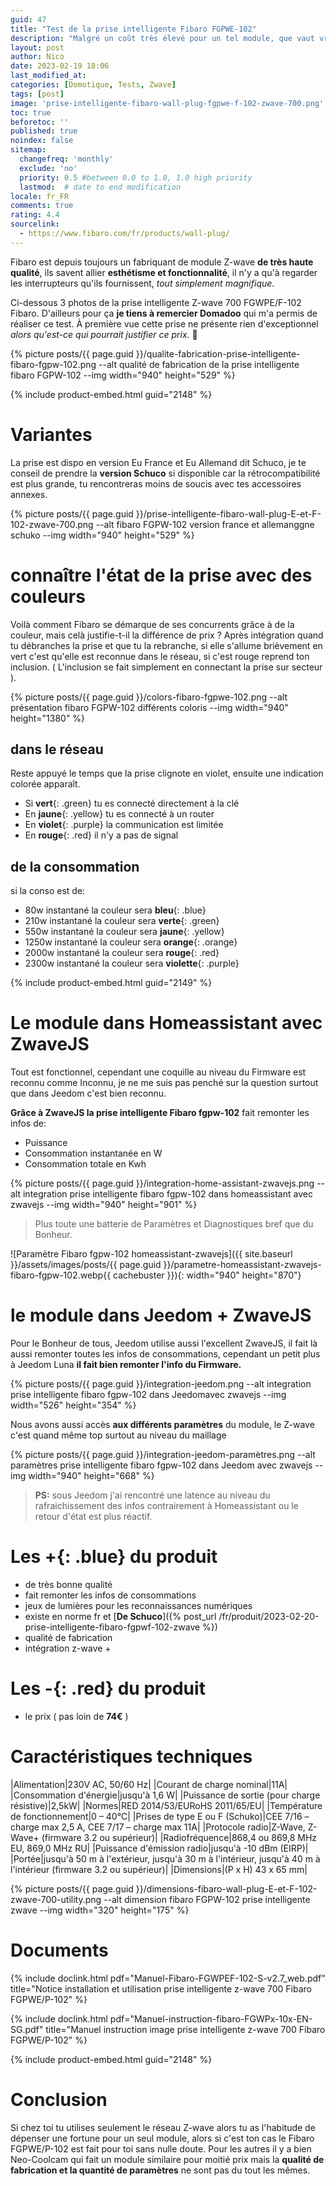 ```yaml
---
guid: 47
title: "Test de la prise intelligente Fibaro FGPWE-102"
description: "Malgré un coût très élevé pour un tel module, que vaut vraiment cette prise intelligente z-wave 700 Fibaro FGPWE/P-102"
layout: post
author: Nico
date: 2023-02-19 18:06
last_modified_at: 
categories: [Domotique, Tests, Zwave]
tags: [post]
image: 'prise-intelligente-fibaro-wall-plug-fgpwe-f-102-zwave-700.png'
toc: true
beforetoc: ''
published: true
noindex: false
sitemap:
  changefreq: 'monthly'
  exclude: 'no'
  priority: 0.5 #between 0.0 to 1.0, 1.0 high priority
  lastmod:  # date to end modification
locale: fr_FR
comments: true
rating: 4.4
sourcelink:
  - https://www.fibaro.com/fr/products/wall-plug/
---
```


Fibaro est depuis toujours un fabriquant de module Z-wave **de très haute qualité**, ils savent allier **esthétisme et fonctionnalité**, il n'y a qu'à regarder les interrupteurs qu'ils fournissent, *tout simplement magnifique*.

Ci-dessous 3 photos de la prise intelligente Z-wave 700 FGWPE/F-102 Fibaro. D'ailleurs pour ça **je tiens à remercier Domadoo** qui m'a permis de réaliser ce test. À première vue cette prise ne présente rien d'exceptionnel *alors qu'est-ce qui pourrait justifier ce prix.* 🤔

{% picture posts/{{ page.guid }}/qualite-fabrication-prise-intelligente-fibaro-fgpw-102.png --alt qualité de fabrication de la prise intelligente fibaro FGPW-102 --img width="940" height="529" %}

{% include product-embed.html guid="2148" %}

# Variantes

La prise est dispo en version Eu France et Eu Allemand dit Schuco, je te conseil de prendre la **version Schuco** si disponible car la rétrocompatibilité est plus grande, tu rencontreras moins de soucis avec tes accessoires annexes.

{% picture posts/{{ page.guid }}/prise-intelligente-fibaro-wall-plug-E-et-F-102-zwave-700.png --alt fibaro FGPW-102 version france et allemanggne schuko --img width="940" height="529" %}

# connaître l'état de la prise avec des couleurs

Voilà comment Fibaro se démarque de ses concurrents grâce à de la couleur, mais celà justifie-t-il la différence de prix ?
Après intégration quand tu débranches la prise et que tu la rebranche, si elle s'allume brièvement en vert c'est qu'elle est reconnue dans le réseau, si c'est rouge reprend ton inclusion. ( L'inclusion se fait simplement en connectant la prise sur secteur ).

{% picture posts/{{ page.guid }}/colors-fibaro-fgpwe-102.png --alt présentation fibaro FGPW-102 différents coloris --img width="940" height="1380" %}

## dans le réseau

Reste appuyé le temps que la prise clignote en violet, ensuite une indication colorée apparaît.

- Si **vert**{: .green} tu es connecté directement à la clé
- En **jaune**{: .yellow} tu es connecté à un router
- En **violet**{: .purple} la communication est limitée
- En **rouge**{: .red} il n'y a pas de signal

## de la consommation

si la conso est de:

- 80w instantané la couleur sera **bleu**{: .blue}
- 210w instantané la couleur sera **verte**{: .green}
- 550w instantané la couleur sera **jaune**{: .yellow}
- 1250w instantané la couleur sera **orange**{: .orange}
- 2000w instantané la couleur sera **rouge**{: .red}
- 2300w instantané la couleur sera **violette**{: .purple}

{% include product-embed.html guid="2149" %}

# Le module dans Homeassistant avec ZwaveJS

Tout est fonctionnel, cependant une coquille au niveau du Firmware est reconnu comme Inconnu, je ne me suis pas penché sur la question surtout que dans Jeedom c'est bien reconnu.

**Grâce à ZwaveJS la prise intelligente Fibaro fgpw-102** fait remonter les infos de:

- Puissance
- Consommation instantanée en W
- Consommation totale en Kwh

{% picture posts/{{ page.guid }}/integration-home-assistant-zwavejs.png --alt integration prise intelligente fibaro fgpw-102 dans homeassistant avec zwavejs --img width="940" height="901" %}

> Plus toute une batterie de Paramètres et Diagnostiques bref que du Bonheur.

![Paramètre Fibaro fgpw-102 homeassistant-zwavejs]({{ site.baseurl }}/assets/images/posts/{{ page.guid }}/parametre-homeassistant-zwavejs-fibaro-fgpw-102.webp{{ cachebuster }}){: width="940" height="870"}

# le module dans Jeedom + ZwaveJS

Pour le Bonheur de tous, Jeedom utilise aussi l'excellent ZwaveJS, il fait là aussi remonter toutes les infos de consommations, cependant un petit plus à Jeedom Luna **il fait bien remonter l'info du Firmware.**

{% picture posts/{{ page.guid }}/integration-jeedom.png --alt integration prise intelligente fibaro fgpw-102 dans Jeedomavec zwavejs --img width="526" height="354" %}

Nous avons aussi accès **aux différents paramètres** du module, le Z-wave c'est quand même top surtout au niveau du maillage

{% picture posts/{{ page.guid }}/integration-jeedom-paramètres.png --alt paramètres prise intelligente fibaro fgpw-102 dans Jeedom avec zwavejs --img width="940" height="668" %}

> **PS:** sous Jeedom j'ai rencontré une latence au niveau du rafraichissement des infos contrairement à Homeassistant ou le retour d'état est plus réactif.

# Les **+**{: .blue} du produit

- de très bonne qualité
- fait remonter les infos de consommations
- jeux de lumières pour les reconnaissances numériques
- existe en norme fr et [**De Schuco**]({% post_url /fr/produit/2023-02-20-prise-intelligente-fibaro-fgpwf-102-zwave %})
- qualité de fabrication
- intégration z-wave +

# Les **-**{: .red} du produit

- le prix ( pas loin de **74€** )

# Caractéristiques techniques

|Alimentation|230V AC, 50/60 Hz|
|Courant de charge nominal|11A|
|Consommation d'énergie|jusqu'à 1,6 W|
|Puissance de sortie (pour charge résistive)|2,5kW|
|Normes|RED 2014/53/EURoHS 2011/65/EU|
|Température de fonctionnement|0 – 40°C|
|Prises de type E ou F (Schuko)|CEE 7/16 – charge max 2,5 A, CEE 7/17 – charge max 11A|
|Protocole radio|Z-Wave, Z-Wave+ (firmware 3.2 ou supérieur)|
|Radiofréquence|868,4 ou 869,8 MHz EU, 869,0 MHz RU|
|Puissance d'émission radio|jusqu'à -10 dBm (EIRP)|
|Portée|jusqu'à 50 m à l'extérieur, jusqu'à 30 m à l'intérieur, jusqu'à 40 m à l'intérieur (firmware 3.2 ou supérieur)|
|Dimensions|(P x H) 43 x 65 mm|

{% picture posts/{{ page.guid }}/dimensions-fibaro-wall-plug-E-et-F-102-zwave-700-utility.png --alt dimension fibaro FGPW-102 prise intelligente zwave --img width="320" height="175" %}

# Documents

{% include doclink.html pdf="Manuel-Fibaro-FGWPEF-102-S-v2.7_web.pdf" title="Notice installation et utilisation prise intelligente z-wave 700 Fibaro FGPWE/P-102" %}

{% include doclink.html pdf="Manuel-instruction-fibaro-FGWPx-10x-EN-SG.pdf" title="Manuel instruction image prise intelligente z-wave 700 Fibaro FGPWE/P-102" %}

{% include product-embed.html guid="2148" %}

# Conclusion

Si chez toi tu utilises seulement le réseau Z-wave alors tu as l'habitude de dépenser une fortune pour un seul module, alors si c'est ton cas le Fibaro FGPWE/P-102 est fait pour toi sans nulle doute. Pour les autres il y a bien Neo-Coolcam qui fait un module similaire pour moitié prix mais la **qualité de fabrication et la quantité de paramètres** ne sont pas du tout les mêmes.